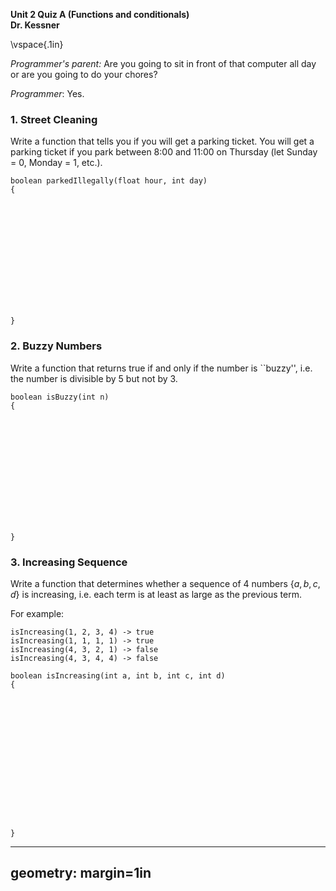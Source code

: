 __Unit 2 Quiz A (Functions and conditionals)__  
__Dr. Kessner__  

\vspace{.1in}

_Programmer's parent:_ Are you going to sit in front of that computer all day or
are you going to do your chores?

_Programmer_: Yes.


### 1. Street Cleaning

Write a function that tells you if you will get a parking ticket.  You will get
a parking ticket if you park between 8:00 and 11:00 on Thursday (let Sunday = 0,
Monday = 1, etc.).


```
boolean parkedIllegally(float hour, int day)
{














}
```

### 2. Buzzy Numbers

Write a function that returns true if and only if the number is ``buzzy'', i.e.
the number is divisible by 5 but not by 3.



```
boolean isBuzzy(int n)
{














}
```



### 3. Increasing Sequence

Write a function that determines whether a sequence of 4 numbers 
$\{a, b, c, d\}$ is increasing, i.e. each term is at least as large
as the previous term.

For example:

```
isIncreasing(1, 2, 3, 4) -> true
isIncreasing(1, 1, 1, 1) -> true
isIncreasing(4, 3, 2, 1) -> false
isIncreasing(4, 3, 4, 4) -> false
```

```
boolean isIncreasing(int a, int b, int c, int d)
{
















}
```

---
geometry: margin=1in
---


